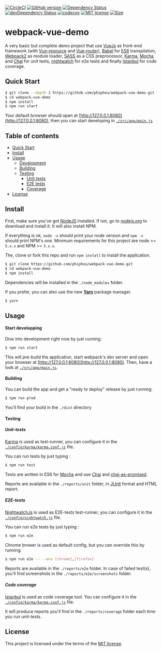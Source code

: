 [![CircleCI](https://img.shields.io/circleci/project/phiphou/webpack-vue-demo.svg?maxAge=0)](https://circleci.com/gh/phiphou/webpack-vue-demo)
[![GitHub version](https://badge.fury.io/gh/phiphou%2Fwebpack-vue-demo.svg)](https://badge.fury.io/gh/phiphou%2Fwebpack-vue-demo)
[![Dependency Status](https://david-dm.org/phiphou/webpack-vue-demo.svg)](https://david-dm.org/phiphou/webpack-vue-demo)
[![devDependency Status](https://david-dm.org/phiphou/webpack-vue-demo/dev-status.svg)](https://david-dm.org/phiphou/webpack-vue-demo?type=dev)
[![codecov](https://codecov.io/gh/phiphou/webpack-vue-demo/branch/master/graph/badge.svg)](https://codecov.io/gh/phiphou/webpack-vue-demo)
[![MIT license](https://img.shields.io/badge/Licence-MIT-blue.svg)](http://opensource.org/licenses/MIT)
[![Size](https://reposs.herokuapp.com/?path=phiphou/webpack-vue-demo)](#)

# webpack-vue-demo

A very basic but complete demo project that use [VueJs](http://babeljs.io/) as front-end framework (with [Vue-resource](https://github.com/pagekit/vue-resource) and [Vue-router](https://github.com/vuejs/vue-router)), [Babel](http://babeljs.io/) for [ES6](http://www.ecma-international.org/ecma-262/6.0/) transpilation, [Webpack2](http://webpack.github.io/) as module loader, [SASS](http://sass-lang.com/) as a CSS preprocessor, [Karma](https://karma-runner.github.io/1.0/), [Mocha](http://mochajs.org/) and [Chai](http://chaijs.com/) for unit tests, [nightwatch](http://nightwatchjs.org/) for e2e tests and finally [Istanbul](https://github.com/gotwarlost/istanbul) for code coverage.

## Quick Start

```bash
$ git clone --depth 1 https://github.com/phiphou/webpack-vue-demo.git
$ cd webpack-vue-demo
$ npm install
$ npm run start
```

Your default browser should open at [http://127.0.0.1:8080](http://127.0.0.1:8080), then you can start developing in [`./src/app/main.js`](https://github.com/phiphou/webpack-vue-demo/blob/master/src/app/main.js)

## Table of contents
 * [Quick Start](#quick-start)
 * [Install](#install)
 * [Usage](#usage)
   * [Development](#start-developping)
   * [Building](#building)
   * [Testing](#testing)
     * [Unit tests](#unit-tests)
     * [E2E tests](#e2e-tests)
     * [Coverage](#coverage)   
 * [License](#license)

## Install

First, make sure you've got [NodeJS](http://nodejs.org) installed. If not, go to [nodejs.org](http://nodejs.org) to download and install it. It will also install NPM.

If everything is ok, `node -v` should print your node version and `npm -v` should print NPM's one. Minimum requirements for this project are node >= `5.x.x` and NPM >= `3.x.x`.

The, clone or fork this repo and run `npm install` to install the application.

```bash
$ git clone https://github.com/phiphou/webpack-vue-demo.git
$ cd webpack-vue-demo
$ npm install
```
Dependencies will be installed in the `./node_modules` folder.

If you prefer, you can also use the new **[Yarn](https://yarnpkg.com/)** package manager.

```bash
$ yarn
```

## Usage

#### Start developping

Dive into development right now by just running:
```bash
$ npm run start
```

This will pre-build the application, start webpack's dev server and open your browser at [http://127.0.0.1:8080](http://127.0.0.1:8080). Then, have a look at [`./src/app/main.js`](https://github.com/phiphou/webpack-vue-demo/blob/master/src/app/main.js).

#### Building

You can build the app and get a "ready to deploy" release by just running:

```bash
$ npm run prod
```

You'll find your build in the `./dist` directory

#### Testing

##### Unit-tests

[Karma](https://karma-runner.github.io/0.13/index.html) is used as test-runner, you can configure it in the [`./config/karma/karma.conf.js`](/config/karma/karma.conf.js) file.

You can run tests by just typing :

```bash
$ npm run test
```

Tests are written in ES6 for [Mocha](http://mochajs.org/) and use [Chai](http://chaijs.com/) and [chai-as-promised](http://chaijs.com/plugins/chai-as-promised/).

Reports are available in the `./reports/unit` folder, in [JUnit](http://junit.org/junit4/) format and HTML report.

##### E2E-tests

[NightwatchJs](https://www.nightwatchjs.org) is used as E2E-tests test-runner, you can configure it in the [`./config/nightwatch.js`](/config/nightwatch.js) file.

You can run e2e tests by just typing :

```bash
$ npm run e2e
```

Chrome brower is used as default config, but you can override this by running:

```bash
$ npm run e2e -- --env [chrome],[firefox]
```

Reports are available in the `./reports/e2e` folder. In case of failed test(s), you'll find screenshots in the `./reports/e2e/screenshots` folder.

##### Code coverage

[Istanbul](https://github.com/gotwarlost/istanbul) is used as code coverage tool. You can configure it in the [`./config/karma/karma.conf.js`](/config/karma/karma.conf.js) file.

It will produce reports you'll find in the `./reports/coverage` folder each time you run unit-tests.

## License

This project is licensed under the terms of the [MIT license](https://opensource.org/licenses/MIT).
